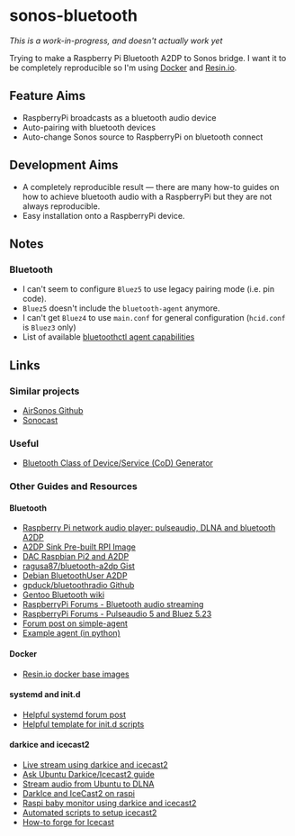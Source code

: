 # sonos-bluetooth

*This is a work-in-progress, and doesn't actually work yet*

Trying to make a Raspberry Pi Bluetooth A2DP to Sonos bridge. I want it to be completely reproducible so I'm using [Docker](https://www.docker.com/) and [Resin.io](https://resin.io/).

## Feature Aims
* RaspberryPi broadcasts as a bluetooth audio device
* Auto-pairing with bluetooth devices
* Auto-change Sonos source to RaspberryPi on bluetooth connect

## Development Aims
* A completely reproducible result &mdash; there are many how-to guides on how to achieve bluetooth audio with a RaspberryPi but they are not always reproducible.
* Easy installation onto a RaspberryPi device.

## Notes
### Bluetooth
* I can't seem to configure `Bluez5` to use legacy pairing mode (i.e. pin code).
* `Bluez5` doesn't include the `bluetooth-agent` anymore.
* I can't get `Bluez4` to use `main.conf` for general configuration (`hcid.conf` is `Bluez3` only)
* List of available [bluetoothctl agent capabilities](http://comments.gmane.org/gmane.linux.bluez.kernel/34784)

## Links

### Similar projects
* [AirSonos Github](https://github.com/stephen/airsonos/)
* [Sonocast](https://github.com/gpothier/sonoscast)

### Useful
* [Bluetooth Class of Device/Service (CoD) Generator](http://bluetooth-pentest.narod.ru/software/bluetooth_class_of_device-service_generator.html)

### Other Guides and Resources

#### Bluetooth
* [Raspberry Pi network audio player: pulseaudio, DLNA and bluetooth A2DP](http://rootprompt.apatsch.net/2013/02/20/raspberry-pi-network-audio-player-pulseaudio-dlna-and-bluetooth-a2dp-part-1-pulseaudio/)
* [A2DP Sink Pre-built RPI Image](http://www.raspberrypi.org/forums/viewtopic.php?t=33943&p=347843)
* [DAC Raspbian Pi2 and A2DP](https://www.hifiberry.com/forums/topic/dac-raspbian-pi2-and-a2dp/)
* [ragusa87/bluetooth-a2dp Gist](https://gist.github.com/ragusa87/6687903)
* [Debian BluetoothUser A2DP](https://wiki.debian.org/BluetoothUser/a2dp)
* [gpduck/bluetoothradio Github](https://github.com/gpduck/bluetoothradio)
* [Gentoo Bluetooth wiki](http://wiki.gentoo.org/wiki/Bluetooth)
* [RaspberryPi Forums - Bluetooth audio streaming](http://www.raspberrypi.org/forums/viewtopic.php?t=68779)
* [RaspberryPi Forums - Pulseaudio 5 and Bluez 5.23](http://www.raspberrypi.org/forums/viewtopic.php?f=29&t=87138&p=636181&hilit=a2dp#p636181)
* [Forum post on simple-agent](http://www.linuxquestions.org/questions/linux-wireless-networking-41/setting-up-bluez-with-a-passkey-pin-to-be-used-as-headset-for-iphone-816003/#post5149524)
* [Example agent (in python)](https://github.com/brainsqueezer/scripts/blob/master/agent.py)

#### Docker
* [Resin.io docker base images](https://registry.hub.docker.com/u/resin/rpi-raspbian/tags/manage/)

#### systemd and init.d
* [Helpful systemd forum post](https://wiki.archlinux.org/index.php/Systemd/User#D-Bus)
* [Helpful template for init.d scripts](https://github.com/fhd/init-script-template/blob/master/template)

#### darkice and icecast2
* [Live stream using darkice and icecast2](https://stmllr.net/blog/live-mp3-streaming-from-audio-in-with-darkice-and-icecast2-on-raspberry-pi/)
* [Ask Ubuntu Darkice/Icecast2 guide](http://askubuntu.com/questions/28496/how-do-i-setup-an-icecast-server-for-broadcasting-audio-in-my-network)
* [Stream audio from Ubuntu to DLNA](https://sandalov.org/blog/1441/)
* [DarkIce and IceCast2 on raspi](https://stmllr.net/blog/live-mp3-streaming-from-audio-in-with-darkice-and-icecast2-on-raspberry-pi/)
* [Raspi baby monitor using darkice and icecast2](http://mattkaar.com/blog/2013/05/26/web-streaming-with-the-raspberry-pi-baby-monitor/)
* [Automated scripts to setup icecast2](https://github.com/grailsasia/vps-setup-audio-streaming/blob/master/setup-icecast-server.sh)
* [How-to forge for Icecast](https://www.howtoforge.com/linux_webradio_with_icecast2_ices2)
